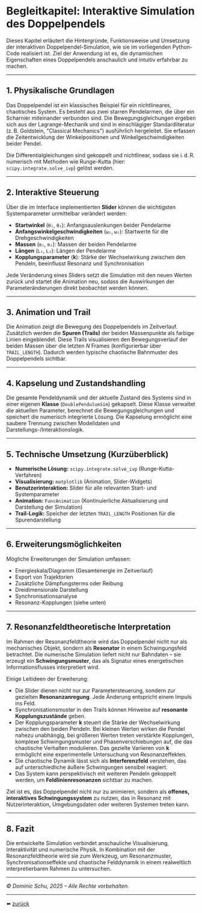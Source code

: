 # Begleitkapitel: Interaktive Simulation des Doppelpendels

Dieses Kapitel erläutert die Hintergründe, Funktionsweise und Umsetzung der interaktiven Doppelpendel-Simulation, wie sie im vorliegenden Python-Code realisiert ist. Ziel der Anwendung ist es, die dynamischen Eigenschaften eines Doppelpendels anschaulich und intuitiv erfahrbar zu machen.

---

## 1. Physikalische Grundlagen

Das Doppelpendel ist ein klassisches Beispiel für ein nichtlineares, chaotisches System. Es besteht aus zwei starren Pendelarmen, die über ein Scharnier miteinander verbunden sind. Die Bewegungsgleichungen ergeben sich aus der Lagrange-Mechanik und sind in einschlägiger Standardliteratur (z. B. Goldstein, "Classical Mechanics") ausführlich hergeleitet. Sie erfassen die Zeitentwicklung der Winkelpositionen und Winkelgeschwindigkeiten beider Pendel.

Die Differentialgleichungen sind gekoppelt und nichtlinear, sodass sie i. d. R. numerisch mit Methoden wie Runge-Kutta (hier: `scipy.integrate.solve_ivp`) gelöst werden.

---

## 2. Interaktive Steuerung

Über die im Interface implementierten **Slider** können die wichtigsten Systemparameter unmittelbar verändert werden:

- **Startwinkel** (`θ₁`, `θ₂`): Anfangsauslenkungen beider Pendelarme  
- **Anfangswinkelgeschwindigkeiten** (`ω₁`, `ω₂`): Startwerte für die Drehgeschwindigkeiten  
- **Massen** (`m₁`, `m₂`): Massen der beiden Pendelarme  
- **Längen** (`L₁`, `L₂`): Längen der Pendelarme  
- **Kopplungsparameter** (**k**): Stärke der Wechselwirkung zwischen den Pendeln, beeinflusst Resonanz und Synchronisation

Jede Veränderung eines Sliders setzt die Simulation mit den neuen Werten zurück und startet die Animation neu, sodass die Auswirkungen der Parameteränderungen direkt beobachtet werden können.

---

## 3. Animation und Trail

Die Animation zeigt die Bewegung des Doppelpendels im Zeitverlauf. Zusätzlich werden die **Spuren (Trails)** der beiden Massenpunkte als farbige Linien eingeblendet. Diese Trails visualisieren den Bewegungsverlauf der beiden Massen über die letzten *N* Frames (konfigurierbar über `TRAIL_LENGTH`). Dadurch werden typische chaotische Bahnmuster des Doppelpendels sichtbar.

---

## 4. Kapselung und Zustandshandling

Die gesamte Pendeldynamik und der aktuelle Zustand des Systems sind in einer eigenen **Klasse** (`DoublePendulumSim`) gekapselt. Diese Klasse verwaltet die aktuellen Parameter, berechnet die Bewegungsgleichungen und speichert die numerisch integrierte Lösung. Die Kapselung ermöglicht eine saubere Trennung zwischen Modelldaten und Darstellungs-/Interaktionslogik.

---

## 5. Technische Umsetzung (Kurzüberblick)

- **Numerische Lösung:** `scipy.integrate.solve_ivp` (Runge-Kutta-Verfahren)  
- **Visualisierung:** `matplotlib` (Animation, Slider-Widgets)  
- **Benutzerinteraktion:** Slider für alle relevanten Start- und Systemparameter  
- **Animation:** `FuncAnimation` (Kontinuierliche Aktualisierung und Darstellung der Simulation)  
- **Trail-Logik:** Speicher der letzten `TRAIL_LENGTH` Positionen für die Spurendarstellung  

---

## 6. Erweiterungsmöglichkeiten

Mögliche Erweiterungen der Simulation umfassen:
- Energieskala/Diagramm (Gesamtenergie im Zeitverlauf)
- Export von Trajektorien
- Zusätzliche Dämpfungsterms oder Reibung
- Dreidimensionale Darstellung
- Synchronisationsanalyse
- Resonanz-Kopplungen (siehe unten)

---

## 7. Resonanzfeldtheoretische Interpretation

Im Rahmen der Resonanzfeldtheorie wird das Doppelpendel nicht nur als mechanisches Objekt, sondern als **Resonator** in einem Schwingungsfeld betrachtet. Die numerische Simulation liefert nicht nur Bahndaten – sie erzeugt ein **Schwingungsmuster**, das als Signatur eines energetischen Informationsflusses interpretiert wird.

Einige Leitideen der Erweiterung:

- Die Slider dienen nicht nur zur Parametersteuerung, sondern zur gezielten **Resonanzanregung**. Jede Änderung entspricht einem Impuls ins Feld.
- Synchronisationsmuster in den Trails können Hinweise auf **resonante Kopplungszustände** geben.
- Der Kopplungsparameter **k** steuert die Stärke der Wechselwirkung zwischen den beiden Pendeln. Bei kleinen Werten wirken die Pendel nahezu unabhängig, bei größeren Werten treten verstärkte Kopplungen, komplexe Schwingungsmuster und Phasenverschiebungen auf, die das chaotische Verhalten modulieren. Das gezielte Variieren von **k** ermöglicht eine experimentelle Untersuchung von Resonanzeffekten.
- Die chaotische Dynamik lässt sich als **Interferenzfeld** verstehen, das auf unterschiedliche äußere Schwingungen sensibel reagiert.
- Das System kann perspektivisch mit weiteren Pendeln gekoppelt werden, um **Feldlinienresonanzen** sichtbar zu machen.

Ziel ist es, das Doppelpendel nicht nur zu animieren, sondern als **offenes, interaktives Schwingungssystem** zu nutzen, das in Resonanz mit Nutzerinteraktion, Umgebungsdaten oder weiteren Systemen treten kann.

---

## 8. Fazit

Die entwickelte Simulation verbindet anschauliche Visualisierung, Interaktivität und numerische Physik. In Kombination mit der Resonanzfeldtheorie wird sie zum Werkzeug, um Resonanzmuster, Synchronisationseffekte und chaotische Felddynamik in einem realweltlich interpretierbaren Rahmen zu untersuchen.

---

*© Dominic Schu, 2025 – Alle Rechte vorbehalten.*

---

⬅️ [zurück](../README.md)
